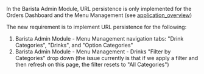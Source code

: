 In the Barista Admin Module, URL persistence is only implemented for the Orders Dashboard and the Menu Management (see [application_overview](/docs/plans/application_overview.md))

The new requirement is to implement URL persistence for the following:

1. Barista Admin Module - Menu Management navigation tabs: "Drink Categories", "Drinks", and "Option Categories"
2. Barista Admin Module - Menu Management - Drinks "Filter by Categories" drop down (the issue currently is that if we apply a filter and then refresh on this page, the filter resets to "All Categories")
